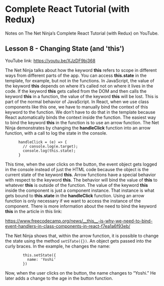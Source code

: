 # Complete React Tutorial (with Redux)

Notes on The Net Ninja’s Complete React Tutorial (with Redux) on YouTube.

## Lesson 8 - Changing State (and 'this')

YouTube link: https://youtu.be/XJzDF9bj368

The Net Ninja talks about how the keyword __this__ refers to scope in different ways from different parts of the app. You can access __this.state__ in the template, for example, but not in the functions. In JavaScript, the value of the keyword __this__ depends on where it’s called not on where it lives in the code. If the keyword __this__ gets called from the DOM and then calls the keyword __this__ in a function, the value of the keyword __this__ will be lost. This is part of the normal behavior of JavaScript. In React, when we use class components like this one, we have to manually bind the context of this keyword to the function. We don’t have to do that in the template because React automatically binds the context inside the function. The easiest way to bind the keyword __this__ in the function is to use an arrow function. The Net Ninja demonstrates by changing the __handleClick__ function into an arrow function, with a call to log the state in the console.

```
      handleClick = (e) => {
        // console.log(e.target);
        console.log(this.state);
      }
```

This time, when the user clicks on the button, the event object gets logged in the console instead of just the HTML code because the object is the current state of the keyword __this__. Arrow functions have a special behavior with respect to the keyword __this__. The behavior will bind the value of __this__ to whatever __this__ is outside of the function. The value of the keyword __this__ inside the component is just a component instance. That instance is what gets bound to __this.state__ in the __handleClick__ function. Using an arrow function is only necessary if we want to access the instance of the component. There is more information about the need to bind the keyword __this__ in the article in this link:

https://www.freecodecamp.org/news/__this__-is-why-we-need-to-bind-event-handlers-in-class-components-in-react-f7ea1a6f93eb/

The Net Ninja shows that, within the arrow function, it is possible to change the state using the method `setSTate({})`. An object gets passed into the curly braces. In the example, he changes the name:

```
        this.setState({
          name: 'Yoshi'
        })
```

Now, when the user clicks on the button, the name changes to “Yoshi.” He later adds a change to the age in the button function.